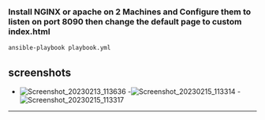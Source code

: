 ### Install NGINX or apache on 2 Machines and Configure them to listen on port 8090 then change the default page to custom index.html
```bash
ansible-playbook playbook.yml
```
## screenshots
- ![Screenshot_20230213_113636](https://user-images.githubusercontent.com/116673091/218990047-a06a98e2-afdb-4bfd-add7-4f41448f9ae1.png)
-![Screenshot_20230215_113314](https://user-images.githubusercontent.com/116673091/218990076-cc8c5ad0-8ec1-425e-9d76-f8b8d2b2db8d.png)
-![Screenshot_20230215_113317](https://user-images.githubusercontent.com/116673091/218990105-8d4080e9-53f0-4fb9-a9dd-8d8d1e5a5fea.png)
---
